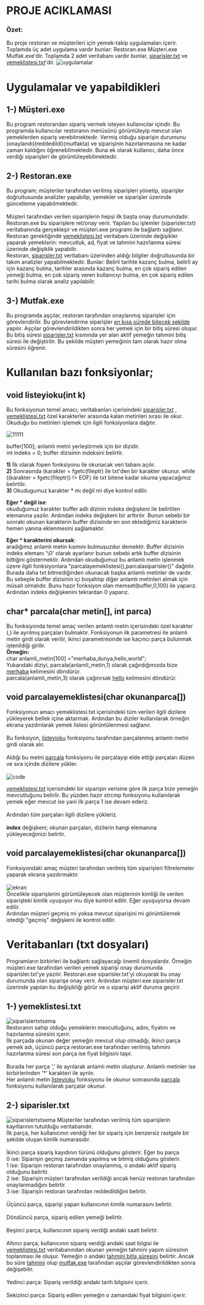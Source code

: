 # PROJE ACIKLAMASI
### Özet:
Bu proje restoran ve müşterileri için yemek-takip uygulamaları içerir. Toplamda üç adet uygulama vardır bunlar: Restoran.exe Müşteri.exe Mutfak.exe'dir.
Toplamda 2 adet veritabanı vardır bunlar, [siparisler.txt](https://github.com/2memory333/programming2proje#2--siparislertxt) ve [yemeklistesi.txt](https://github.com/2memory333/programming2proje#1--yemeklistesitxt)'dir.
![uygulamalar](https://github.com/2memory333/programming2proje/assets/63019122/cde705af-3bac-4f87-b97d-67d93e558580)

# Uygulamalar ve yapabildikleri

## 1-) Müşteri.exe
Bu program restorandan sipariş vermek isteyen kullanıcılar içindir. Bu programda kullanıcılar restoranın menüsünü
görüntüleyip mevcut olan yemeklerden sipariş verebilmektedir. Vermiş olduğu siparişin durumunu (onaylandı)(reddedildi)(mutfakta) ve 
siparişinin hazırlanmasına ne kadar zaman kaldığını öğrenebilmektedir. Buna ek olarak kullanıcı, daha önce verdiği siparişleri de görüntüleyebilmektedir.

## 2-) Restoran.exe
Bu program; müşteriler tarafından verilmiş siparişleri yönetip, siparişler doğrultusunda analizler yapabilip, yemekler ve siparişler üzerinde güncelleme yapabilmektedir.<br><br>
Müşteri tarafından verilen siparişlerin hepsi ilk başta onay durumundadır. Restoran.exe bu siparişlere ret/onay verir. Yapılan bu işlemler (siparisler.txt) veritabanında gerçekleşir ve
müşteri.exe programı ile bağlantı sağlanır.<br>
Restoran gerektiğinde [yemeklistesi.txt](https://github.com/2memory333/programming2proje#1--yemeklistesitxt) veritabanı üzerinde değişikler yaparak yemeklerin: mevcutluk, ad, fiyat ve tahmini hazırlanma süresi üzerinde değişiklik yapabilir.<br>
Restoran, [siparisler.txt](https://github.com/2memory333/programming2proje#2--siparislertxt) veritabanı üzerinden aldığı bilgiler doğrultusunda bir takım analizler yapabilmektedir. Bunlar: Belirli tarihte kazanç bulma, belirli ay için kazanç bulma, tarihler arasında kazanç
bulma, en çok sipariş edilen yemeği bulma, en çok sipariş veren kullanıcıyı bulma, en çok sipariş edilen tarihi bulma olarak analiz yapılabilir.

## 3-) Mutfak.exe
Bu programda aşçılar, restoran tarafından onaylanmış siparişler için görevlendirilir. Bu görevlendirme siparişler <ins>en kısa sürede bitecek şekilde</ins> yapılır. Aşçılar görevlendirildikten sonra 
her yemek için bir bitiş süresi oluşur. Bu bitiş süresi [siparisler.txt](https://github.com/2memory333/programming2proje#2--siparislertxt) kısmında yer alan aktif yemeğin tahmini bitiş süresi ile değiştirilir. Bu şekilde müşteri yemeğinin tam olarak hazır olma süresini öğrenir.

# Kullanılan bazı fonksiyonlar;
## void listeyioku(int k)
Bu fonksiyonun temel amacı; veritabanları içerisindeki [siparisler.txt](https://github.com/2memory333/programming2proje#2--siparislertxt) , [yemeklistesi.txt](https://github.com/2memory333/programming2proje#1--yemeklistesitxt) özel karakterler arasında kalan metinleri sırası ile okur. Okuduğu bu
metinleri işlemek için ilgili fonksiyonlara dağıtır.

![11111](https://github.com/2memory333/programming2proje/assets/63019122/fc70f76e-b434-43fa-8194-7e13f2b76075)

buffer[100]; anlamlı metni yerleştirmek için bir dizidir.<br>
int indeks = 0; buffer dizisinin indeksini belirtir.

**1)** İlk olarak fopen fonksiyonu ile okunacak veri tabanı açılır. <br>
**2)** Sonrasında (karakter = fgetc(fileptr) ile txt'den bir karakter okunur.  while ((karakter = fgetc(fileptr)) != EOF) ile txt bitene kadar okuma yapacağımız belirtilir. <br>
**3)** Okudugumuz karakter * mı değil mi diye kontrol edilir.

**Eğer * değil ise**:<br>
okuduğumuz karakter buffer adlı dizinin indeks değişkeni ile belirtilen elemanına yazılır. Ardından indeks değişkeni
bir arttırılır. Bunun sebebi bir sonraki okunan karakterin buffer dizisinde en son eklediğimiz karakterin hemen yanına eklenmesini sağlamaktır.

**Eğer * karakterini okursak**:<br>
aradığımız anlamlı metin kısmını bulmuşuzdur demektir. Buffer dizisinin indeks elemanı '\0' olarak ayarlanır bunun sebebi artık buffer dizisinin bittiğini göstermektir.
Ardından okuduğumuz bu anlamlı metin işlenmek üzere ilgili fonksiyonlara "parcalayemeklistesi(),parcalasiparisler()" dağıtılır. Burada daha txt bitmediğinden okunacak başka anlamlı metinler de vardır. 
Bu sebeple buffer dizisinin içi boşaltılıp diğer anlamlı metinleri almak için müsait olmalıdır. Bunu hazır fonksiyon olan memset(buffer,0,100) ile yaparız. Ardından indeks değişkenini tekrardan 0 yaparız. 

## char* parcala(char metin[], int parca)
Bu fonksiyonda temel amaç verilen anlamlı metin içerisindeki özel karakter (,) ile ayrılmış parçaları bulmaktır. Fonksiyonun ilk parametresi ile anlamlı metin girdi olarak verilir, ikinci parametresinde ise kaçıncı parça bulunmak istenildiği girilir.<br> **Örneğin:** <br> char anlamli_metin[100] ="merhaba,dunya,hello,world"; <br> 
Yukarıdaki diziyi, parcala(anlamli_metin,1) olarak çağırdığımızda bize <ins>merhaba</ins> kelimesini döndürür. <br> parcala(anlamli_metin,3) olarak çağırırsak <ins>hello</ins> kelimesini döndürür. 

## void parcalayemeklistesi(char okunanparca[])
Fonksiyonun amacı yemeklistesi.txt içerisindeki tüm verileri ilgili dizilere yükleyerek bellek içine aktarmak. Ardından bu diziler kullanılarak örneğin ekrana yazdırılarak yemek listesi görüntülenmesi sağlanır.<br><br>
Bu fonksiyon, [listeyioku](https://github.com/2memory333/programming2proje#void-listeyiokuint-k) fonksiyonu tarafından parçalanmış anlamlı metni girdi olarak alır. <br><br>
Aldığı bu metni [parcala](https://github.com/2memory333/programming2proje#char-parcalachar-metin-int-parca) fonksiyonu ile parçalayıp elde ettiği parçaları düzen ve sıra içinde dizilere yükler.<br><br>
![code](https://github.com/2memory333/programming2proje/assets/63019122/02e8ea66-6d94-40c8-a450-ae16c7aba351)

[yemeklistesi.txt](https://github.com/2memory333/programming2proje#1--yemeklistesitxt) içerisindeki bir siparişin verisine göre ilk parça bize yemeğin mevcutluğunu belirlir. Bu yüzden hazır strcmp fonksiyonu kullanılarak yemek eğer mevcut ise yani ilk parça 1 ise devam ederiz.<br><br>
Ardından tüm parçaları ilgili dizilere yükleriz.<br><br>
**index** değişkeni; okunan parçaları, dizilerin hangi elemanına yükleyeceğimizi belirtir. 

## void parcalayemeklistesi(char okunanparca[])
Fonksiyondaki amaç müşteri tarafından verilmiş tüm siparişleri filtrelemeler yaparak ekrana yazdırmaktır. <br> <br>
![ekran](https://github.com/2memory333/programming2proje/assets/63019122/970104fb-520d-4e96-8c77-763234edec13)
<br>Öncelikle siparişlerini görüntüleyecek olan müşterinin kimliği ile verilen siparişteki kimlik uyuşuyor mu diye kontrol edilir. Eğer uyuşuyorsa devam edilir.<br>
Ardından müşteri geçmiş mi yoksa mevcut siparişini mi görüntülemek istediği "geçmiş" değişkeni ile kontrol edilir. <br>



# Veritabanları (txt dosyaları)
Programların birbirleri ile bağlantı sağlayacağı önemli dosyalardır. Örneğin müşteri.exe tarafından verilen yemek siparişi onay durumunda siparisler.txt'ye yazılır.
Restoran.exe siparisler.txt'yi okuyarak bu onay durumunda olan siparişe onay verir. Ardından müşteri.exe siparisler.txt üzerinde yapılan bu değişikliği görür ve o siparişi
aktif duruma geçirir.

## 1-) yemeklistesi.txt
![siparislertxtsema](https://github.com/2memory333/programming2proje/assets/63019122/cffe1f5c-d74a-40a0-8ebb-59db4847b2c7)<br>
Restoranın sahip olduğu yemeklerin mevcutluğunu, adını, fiyatını ve hazırlanma süresini içerir.<br>
İlk parçada okunan değer yemeğin mevcut olup olmadığı, ikinci parça yemek adı, üçüncü parça restoran.exe tarafından verilmiş tahmini hazırlanma süresi son parça ise fiyat bilgisini taşır.<br>
<br>Burada her parça ',' ile ayrılarak anlamlı metin oluşturur. Anlamlı metinler ise birbirlerinden '*' karakteri ile ayrılır. <br>
Her anlamlı metin [listeyioku](https://github.com/2memory333/programming2proje#void-listeyiokuint-k) fonksiyonu ile okunur sonrasında [parcala](https://github.com/2memory333/programming2proje#char-parcalachar-metin-int-parca) fonksiyonu kullanılarak parçalar okunur.
## 2-) siparisler.txt
![siparislertxtsema](https://github.com/2memory333/programming2proje/assets/63019122/c9c4d22d-cf99-427a-9d16-928764c2d29e) Müşteriler tarafından verilmiş tüm siparişlerin kayıtlarının tutulduğu veritabanıdır. <br>
İlk parça, her kullanıcının verdiği her bir sipariş için benzersiz rastgele bir şekilde oluşan kimlik numarasıdır. <br><br>
İkinci parça sipariş kayıdının türünü olduğunu gösterir. Eğer bu parça <br>
0 ise: Siparişin geçmiş zamanda yapılmış ve bitmiş olduğunu gösterir. <br>
1 ise: Siparişin restoran tarafından onaylanmış, o andaki aktif sipariş olduğunu belirtir. <br>
2 ise: Siparişin müşteri tarafından verildiği ancak henüz restoran tarafından onaylanmadığını belirtir. <br>
3 ise: Siparişin restoran tarafından reddedildiğini belirtir. <br><br>
Üçüncü parça, siparişi yapan kullanıcının kimlik numarasını belirtir.<br><br>
Döndüncü parça, sipariş edilen yemeği belirtir.<br><br>
Beşinci parça, kullanıcının sipariş verdiği andaki saati belirtir.<br><br>
Altıncı parça, kullanıcının sipariş verdiği andaki saat bilgisi ile [yemeklistesi.txt](https://github.com/2memory333/programming2proje#1--yemeklistesitxt) veritabanından okunan yemeğin tahmini yapım süresinin toplanması ile oluşur. Yemeğin o andaki <ins>tahmini bitiş süresini</ins> belirtir.
Ancak bu süre <ins>tahmini</ins> olup [mutfak.exe](https://github.com/2memory333/programming2proje#3--mutfakexe) tarafından aşçılar görevlendirildikten sonra değişebilir.<br><br>
Yedinci parça: Sipariş verildiği andaki tarih bilgisini içerir.<br><br>
Sekizinci parça: Sipariş edilen yemeğin o zamandaki fiyat bilgisini içerir.























